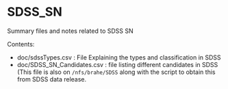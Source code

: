 # SDSS_SN
Summary files and notes related to SDSS SN

Contents:
- doc/sdssTypes.csv : File Explaining the types and classification in SDSS 
- doc/SDSS_SN_Candidates.csv : file listing different candidates in SDSS (This file is also on `/nfs/brahe/SDSS` along with the script to obtain this from SDSS data release.
